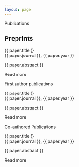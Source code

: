 ```yaml
---
layout: page
---
```


<script>
export default {
  data() {
    return {
      publications: [],
      coauthor: [],
      preprints: []
    };
  },
  mounted() {
    fetch('/papers/papersFirst.json')
      .then(response => response.json())
      .then(data => {
        this.publications = data;
      });
    fetch('/papers/papersSecond.json')
      .then(response => response.json())
      .then(data => {
        this.coauthor = data;
      });
    fetch('/papers/preprints.json')
      .then(response => response.json())
      .then(data => {
        this.preprints = data;
      });
  },
};
</script>


<html>
    <section>
        <div class="flex flex-col justify-center h-80 md:h-96 mx-auto bg-opacity-10 bg-waves">
        <div class="text-left text-4xl font-extrabold px-4 lg:px-8">
            <p>Publications</p>
        </div>
        </div>
    </section>
    <section>
        <div class="h-1 bg-slate-600"></div>
        <h2 class="text-2xl font-extrabold py-10 px-4 lg:px-8">Preprints</h2>
        <div class="mx-auto grid grid-cols-1 md:grid-cols-2 lg:grid-cols-3 gap-20 px-10 lg:px-20">
            <div v-for="paper in preprints" :key="paper.title" class=" relative shadow-lg shadow-slate-400 dark:bg-slate-700 dark:shadow-sky-400/50 rounded-xl transition duration-200 ease-in-out hover:shadow-xl hover:shadow-slate-500 hover:dark:shadow-sky-400 hover:-translate-y-2">
            <div class="text-center font-semibold mx-6 my-6">{{ paper.title }}</div>
            <img :src="paper.image" class="container mx-auto w-60 h-24 md:h-32 lg:h-36 mx-6 object-cover shadow-md shadow-slate-500">
            <div class="text-center mx-6 my-6">{{ paper.journal }}, {{ paper.year }}</div>
            <p class="line-clamp-3 md:line-clamp-4 text-left mb-10 mx-6 leading-snug">{{ paper.abstract }}</p>
            <a :href="paper.link || '#'" class="absolute bottom-2 right-2 text-sky-500 after:content-['_↗']  hover:underline underline-offset-4 decoration-2 transition duration-200 hover:text-sky-600">Read more</a>
            </div>
        </div>
    </section>
    <section>
        <div class="h-1 bg-slate-600 mt-8"></div>
        <p id="section-1" class="text-2xl font-extrabold py-10 px-4 lg:px-8">First author publications</p>
        <div class="container mx-auto grid grid-cols-1 md:grid-cols-2 lg:grid-cols-3 gap-20 px-10 lg:px-20">
        <div v-for="paper in publications" :key="paper.title" class=" dark:bg-slate-700 relative shadow-lg shadow-slate-500 dark:shadow-sky-500/50 rounded-xl transition duration-200 ease-in-out hover:shadow-xl hover:shadow-slate-500 hover:dark:shadow-sky-500 hover:-translate-y-2">
            <div class="text-center font-semibold mx-6 my-6">{{ paper.title }}</div>
            <img :src="paper.image" class="container mx-auto w-60 h-24 md:h-32 lg:h-36 mx-6 object-cover shadow-md shadow-slate-500">
            <div class="text-center mx-6 my-6">{{ paper.journal }}, {{ paper.year }}</div>
            <p class="line-clamp-3 md:line-clamp-4 text-left mb-10 mx-6">{{ paper.abstract }}</p>
            <a :href="paper.link || '#'" class="absolute bottom-2 right-2 text-sky-500 after:content-['_↗']  hover:underline underline-offset-4 decoration-2 transition duration-200 hover:text-sky-600">Read more</a>
        </div>
        </div>
    </section>
    <section>
        <div class="h-1 bg-slate-600 mt-8"></div>
        <p id="section-2" class="text-2xl font-extrabold py-10 px-4 lg:px-8">Co-authored Publications</p>
        <div class="container mx-auto grid grid-cols-1 md:grid-cols-2 lg:grid-cols-3 gap-20 px-10 lg:px-20">
        <div v-for="paper in coauthor" :key="paper.title" class=" dark:bg-slate-700 relative shadow-lg shadow-slate-500 dark:shadow-sky-500/50 rounded-xl transition duration-200 ease-in-out hover:shadow-xl hover:shadow-slate-500 hover:dark:shadow-sky-500 hover:-translate-y-2">
            <div class="text-center font-semibold mx-6 my-6">{{ paper.title }}</div>
            <div class="text-center mx-6 my-6">{{ paper.journal }}, {{ paper.year }}</div>
            <p class="line-clamp-3 md:line-clamp-4 text-left mb-10 mx-6">{{ paper.abstract }}</p>
            <a :href="paper.link || '#'" class="absolute bottom-2 right-2  text-sky-500 after:content-['_↗']  hover:underline underline-offset-4 decoration-2 transition duration-200 hover:text-sky-600">Read more</a>
        </div>
        </div>
        <div class="size-12"></div>
    </section>
</html>

<style>
</style>